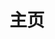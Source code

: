 ---
home: true
title: 主页
actions:
  - text: 介绍
    link: /guide/
    type: primary
  - text: 快速开始
    link: /guide/getting-started.html
    type: secondary
features:
  - title: 数据可视化
    details: 通过前端echarts组件将数据可视化，将数据可按年、按村、按收入及支出进行图标可视化。
  - title: 快捷导入
    details: 提供银行表导入功能和模板化导入功能方便数据导入本系统，实现数据便捷化导入。
  - title: 多条件搜索
    details: 可通村庄，收款人，账单金额区间，账单日期区间等进行模糊查找，方便数据查询。
  - title: 工具中心
    details: 提供工具中心功能，目前包含自助打印及国库往来报告自助生成两大功能，未来将会根据用户需求制作更多方便工具供大家使用。
  - title: 性能调优
    details: 通过vue2作为底座进行开发，后端采用golang kratos微服务框架进行开发，在仅有的带宽下大大提高吞吐量与响应速度。
  - title: 自然语言处理
    details: 通过llm大语言模型进行开发，针对金融数据进行微调，将大语言模型部署在财政系统服务器，在保证数据私密性的同时，可以让用户通过自然语言提问方式精确查找数据。
footer: 冷水滩区财政局 | Copyright © 2023年
---